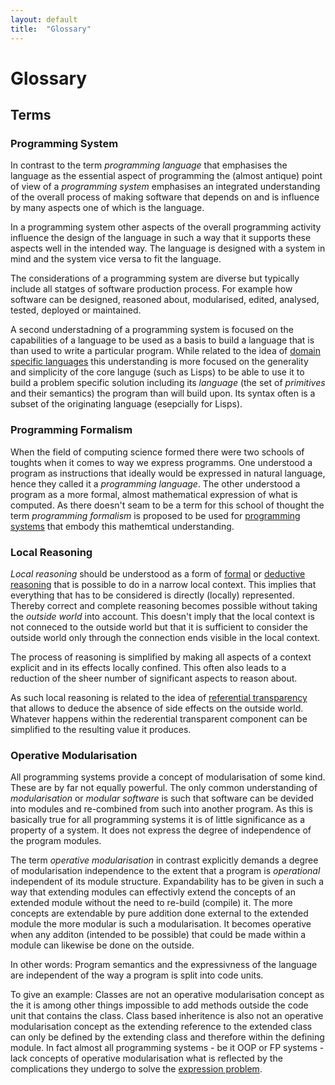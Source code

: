 ```yaml
---
layout: default
title:  "Glossary"
---
```

# Glossary

## Terms

### Programming System
In contrast to the term _programming language_ that emphasises the language as
the essential aspect of programming the (almost antique) point of view of a 
_programming system_ emphasises an integrated understanding of the overall 
process of making software that depends on and is influence by many aspects 
one of which is the language. 

In a programming system other aspects of the overall programming activity 
influence the design of the language in such a way that it supports these 
aspects well in the intended way. The language is designed with a system 
in mind and the system vice versa to fit the language.

The considerations of a programming system are diverse but typically include
all statges of software production process. For example how software can be 
designed, reasoned about, modularised, edited, analysed, tested, deployed or 
maintained.

A second understadning of a programming system is focused on the capabilities 
of a language to be used as a basis to build a language that is than used to 
write a particular program. While related to the idea of 
[domain specific languages](http://en.wikipedia.org/wiki/Domain-specific_language)
this understanding is more focused on the generality and simplicity of the
core languge (such as Lisps) to be able to use it to build a problem specific
solution including its _language_ (the set of _primitives_ and their 
semantics) the program than will build upon. Its syntax often is a subset 
of the originating language (esepcially for Lisps).

### Programming Formalism
When the field of computing science formed there were two schools of toughts 
when it comes to way we express programms. One understood a program as 
instructions that ideally would be expressed in natural language, hence they
called it a _programming language_. The other understood a program as a 
more formal, almost mathematical expression of what is computed. As there 
doesn't seam to be a term for this school of thought the term 
_programming formalism_ is proposed to be used for 
[programming systems](#programming-system) 
that embody this mathemtical understanding.

### Local Reasoning
_Local reasoning_ should be understood as a form of 
[formal](http://en.wikibooks.org/wiki/Effective_Reasoning/Informal_and_Formal_Reasoning) 
or [deductive reasoning](http://en.wikipedia.org/wiki/Deductive_reasoning) 
that is possible to do in a narrow local context. 
This implies that everything that has to be considered is directly 
(locally) represented.
Thereby correct and complete reasoning becomes possible without taking the
_outside world_ into account. This doesn't imply that the local context is
not conneced to the outside world but that it is sufficient to consider 
the outside world only through the connection ends visible in the local 
context.

The process of reasoning is simplified by making all aspects of a context 
explicit and in its effects locally confined. This often also leads to a 
reduction of the sheer number of significant aspects to reason about.

As such local reasoning is related to the idea of 
[referential transparency](http://en.wikipedia.org/wiki/Referential_transparency_(computer_science))
that allows to deduce the absence of side effects on the outside world.
Whatever happens within the rederential transparent component can be 
simplified to the resulting value it produces.


### Operative Modularisation
All programming systems provide a concept of modularisation of some kind.
These are by far not equally powerful. The only common understanding of
_modularisation_ or _modular software_ is such that software can be 
devided into modules and re-combined from such into another program.
As this is basically true for all programming systems it is of little 
significance as a property of a system. It does not express the degree
of independence of the program modules.

The term _operative modularisation_ in contrast explicitly demands a
degree of modularisation independence to the extent that a program is 
_operational_ independent of its module structure. 
Expandability has to be given in such a way that extending modules can 
effectivly extend the concepts of an extended module without the need 
to re-build (compile) it. 
The more concepts are extendable by pure addition done external to the 
extended module the more modular is such a modularisation. 
It becomes operative when any additon (intended to be possible) that
could be made within a module can likewise be done on the outside. 

In other words: Program semantics and the expressivness of the 
language are independent of the way a program is split into code units. 

To give an example: Classes are not an operative modularisation concept 
as the it is among other things impossible to add methods outside the 
code unit that contains the class. 
Class based inheritence is also not an operative modularisation concept 
as the extending reference to the extended class can only be defined by 
the extending class and therefore within the defining module. 
In fact almost all programming systems - be it OOP or FP systems - 
lack concepts of operative modularisation what is reflected by the 
complications they undergo to solve the 
[expression problem](http://en.wikipedia.org/wiki/Expression_problem). 
